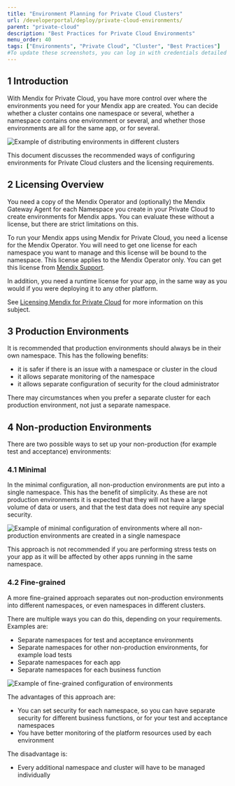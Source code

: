 ```yaml
---
title: "Environment Planning for Private Cloud Clusters"
url: /developerportal/deploy/private-cloud-environments/
parent: "private-cloud"
description: "Best Practices for Private Cloud Environments"
menu_order: 40
tags: ["Environments", "Private Cloud", "Cluster", "Best Practices"]
#To update these screenshots, you can log in with credentials detailed in How to Update Screenshots Using Team Apps.
---
```


## 1 Introduction

With Mendix for Private Cloud, you have more control over where the environments you need for your Mendix app are created. You can decide whether a cluster contains one namespace or several, whether a namespace contains one environment or several, and whether those environments are all for the same app, or for several.

![Example of distributing environments in different clusters](/attachments/developerportal/deploy/private-cloud/private-cloud-environments/mx4pc-environments-minimal.png)

This document discusses the recommended ways of configuring environments for Private Cloud clusters and the licensing requirements.

## 2 Licensing Overview

You need a copy of the Mendix Operator and (optionally) the Mendix Gateway Agent for each Namespace you create in your Private Cloud to create environments for Mendix apps. You can evaluate these without a license, but there are strict limitations on this.

To run your Mendix apps using Mendix for Private Cloud, you need a license for the Mendix Operator. You will need to get one license for each namespace you want to manage and this license will be bound to the namespace. This license applies to the Mendix Operator only. You can get this license from [Mendix Support](https://support.mendix.com).

In addition, you need a runtime license for your app, in the same way as you would if you were deploying it to any other platform.

See [Licensing Mendix for Private Cloud](/developerportal/deploy/private-cloud/#licensing) for more information on this subject.

## 3 Production Environments

It is recommended that production environments should always be in their own namespace. This has the following benefits:

* it is safer if there is an issue with a namespace or cluster in the cloud
* it allows separate monitoring of the namespace
* it allows separate configuration of security for the cloud administrator

There may circumstances when you prefer a separate cluster for each production environment, not just a separate namespace.

## 4 Non-production Environments

There are two possible ways to set up your non-production (for example test and acceptance) environments:

### 4.1 Minimal

In the minimal configuration, all non-production environments are put into a single namespace. This has the benefit of simplicity. As these are not production environments it is expected that they will not have a large volume of data or users, and that the test data does not require any special security.

![Example of minimal configuration of environments where all non-production environments are created in a single namespace](/attachments/developerportal/deploy/private-cloud/private-cloud-environments/mx4pc-environments-minimal.png)

This approach is not recommended if you are performing stress tests on your app as it will be affected by other apps running in the same namespace.

### 4.2 Fine-grained

A more fine-grained approach separates out non-production environments into different namespaces, or even namespaces in different clusters.

There are multiple ways you can do this, depending on your requirements. Examples are:

* Separate namespaces for test and acceptance environments
* Separate namespaces for other non-production environments, for example load tests
* Separate namespaces for each app
* Separate namespaces for each business function

![Example of fine-grained configuration of environments](/attachments/developerportal/deploy/private-cloud/private-cloud-environments/mx4pc-environments-fine-grained.png)

The advantages of this approach are:

* You can set security for each namespace, so you can have separate security for different business functions, or for your test and acceptance namespaces
* You have better monitoring of the platform resources used by each environment

The disadvantage is:

* Every additional namespace and cluster will have to be managed individually
